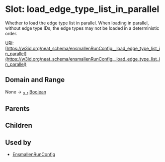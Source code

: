 
# Slot: load_edge_type_list_in_parallel


Whether to load the edge type list in parallel. When loading in parallel, without edge type IDs, the edge types may not be loaded in a deterministic order.

URI: [https://w3id.org/neat_schema/ensmallenRunConfig__load_edge_type_list_in_parallel](https://w3id.org/neat_schema/ensmallenRunConfig__load_edge_type_list_in_parallel)


## Domain and Range

None &#8594;  <sub>0..1</sub> [Boolean](types/Boolean.md)

## Parents


## Children


## Used by

 * [EnsmallenRunConfig](EnsmallenRunConfig.md)
